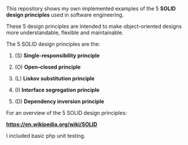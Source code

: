 This repository shows my own implemented examples  of the 5 <b>SOLID design principles</b> used in software engineering.

These 5 design principles are intended to make object-oriented designs more understandable, flexible  and maintainable.

The 5 SOLID design principles are the:

1. (S) <b>Single-responsibility principle</b>

2. (O) <b>Open–closed principle</b>

3. (L) <b>Liskov substitution principle</b>

4. (I) <b>Interface segregation principle</b>

5. (D) <b>Dependency inversion principle</b>

For an overview of the 5 SOLID design principles:

<b>https://en.wikipedia.org/wiki/SOLID</b>

I included basic php unit testing.

